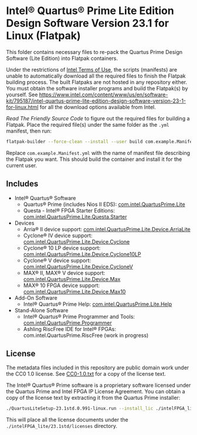 <!--
  SPDX-FileCopyrightText: 2024 Junde Yhi <junde@yhi.moe>
  SPDX-License-Identifier: CC0-1.0
-->

# Intel® Quartus® Prime Lite Edition Design Software Version 23.1 for Linux (Flatpak)

This folder contains necessary files to re-pack the Quartus Prime Design Software (Lite Edition) into Flatpak containers.

Under the restrictions of [Intel Terms of Use](https://www.intel.com/content/www/us/en/legal/terms-of-use.html), the scripts (manifests) are unable to automatically download all the required files to finish the Flatpak building process. The built Flatpaks are not hosted in any repository either. You must obtain the software installer programs and build the Flatpak(s) by yourself. See <https://www.intel.com/content/www/us/en/software-kit/795187/intel-quartus-prime-lite-edition-design-software-version-23-1-for-linux.html> for all the download options available from Intel.

_Read The Friendly Source Code_ to figure out the required files for building a Flatpak. Place the required file(s) under the same folder as the `.yml` manifest, then run:

```sh
flatpak-builder --force-clean --install --user build com.example.Manifest.yml
```

Replace `com.example.Manifest.yml` with the name of manifest file describing the Flatpak you want. This should build the container and install it for the current user.

## Includes

- Intel® Quartus® Software
  - Quartus® Prime (includes Nios II EDS): [com.intel.QuartusPrime.Lite](./Lite/com.intel.QuartusPrime.Lite.yml)
  - Questa - Intel® FPGA Starter Editions: [com.intel.QuartusPrime.Lite.Questa.Starter](./Lite/Questa/Starter/com.intel.QuartusPrime.Questa.Starter.yml)
- Devices
  - Arria® II device support: [com.intel.QuartusPrime.Lite.Device.ArriaLite](./Lite/Device/ArriaLite/com.intel.QuartusPrime.Lite.Device.ArriaLite.yml)
  - Cyclone® IV device support: [com.intel.QuartusPrime.Lite.Device.Cyclone](./Lite/Device/Cyclone/com.intel.QuartusPrime.Lite.Device.Cyclone.yml)
  - Cyclone® 10 LP device support: [com.intel.QuartusPrime.Lite.Device.Cyclone10LP](./Lite/Device/Cyclone10LP/com.intel.QuartusPrime.Lite.Device.Cyclone10LP.yml)
  - Cyclone® V device support: [com.intel.QuartusPrime.Lite.Device.CycloneV](./Lite/Device/CycloneV/com.intel.QuartusPrime.Lite.Device.CycloneV.yml)
  - MAX® II, MAX® V device support: [com.intel.QuartusPrime.Lite.Device.Max](./Lite/Device/Max/com.intel.QuartusPrime.Lite.Device.Max.yml)
  - MAX® 10 FPGA device support: [com.intel.QuartusPrime.Lite.Device.Max10](./Lite/Device/Max10/com.intel.QuartusPrime.Lite.Device.Max10.yml)
- Add-On Software
  - Intel® Quartus® Prime Help: [com.intel.QuartusPrime.Lite.Help](./Lite/Help/com.intel.QuartusPrime.Lite.Help.yml)
- Stand-Alone Software
  - Intel® Quartus® Prime Programmer and Tools: [com.intel.QuartusPrime.Programmer](./Programmer/com.intel.QuartusPrime.Programmer.yml)
  - Ashling RiscFree IDE for Intel® FPGAs: com.intel.QuartusPrime.RiscFree (work in progress)

## License

The metadata files included in this repository are public domain work under the CC0 1.0 license. See [CC0-1.0.txt](../LICENSES/CC0-1.0.txt) for a copy of the license text.

The Intel® Quartus® Prime software is a proprietary software licensed under the Quartus Prime and Intel FPGA IP License Agreement. You can obtain a copy of the license text by extracting it from the Quartus Prime installer:

```sh
./QuartusLiteSetup-23.1std.0.991-linux.run --install_lic ./intelFPGA_lite/23.1std
```

This will place all the license documents under the `./intelFPGA_lite/23.1std/licenses` directory.
